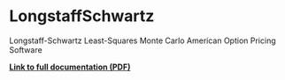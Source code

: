 # LongstaffSchwartz

Longstaff-Schwartz Least-Squares Monte Carlo American Option Pricing Software

[**Link to full documentation (PDF)**](docs/LongstaffScwartz_LSM_documentation.pdf)
